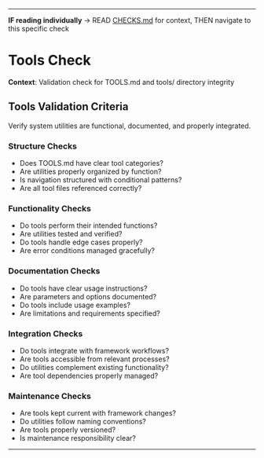 ---

**IF reading individually** → READ [CHECKS.md](../CHECKS.md#quality-checks) for context, THEN navigate to this specific check


# Tools Check

**Context**: Validation check for TOOLS.md and tools/ directory integrity

## Tools Validation Criteria

Verify system utilities are functional, documented, and properly integrated.

### Structure Checks
- Does TOOLS.md have clear tool categories?
- Are utilities properly organized by function?
- Is navigation structured with conditional patterns?
- Are all tool files referenced correctly?

### Functionality Checks
- Do tools perform their intended functions?
- Are utilities tested and verified?
- Do tools handle edge cases properly?
- Are error conditions managed gracefully?

### Documentation Checks
- Do tools have clear usage instructions?
- Are parameters and options documented?
- Do tools include usage examples?
- Are limitations and requirements specified?

### Integration Checks
- Do tools integrate with framework workflows?
- Are tools accessible from relevant processes?
- Do utilities complement existing functionality?
- Are tool dependencies properly managed?

### Maintenance Checks
- Are tools kept current with framework changes?
- Do utilities follow naming conventions?
- Are tools properly versioned?
- Is maintenance responsibility clear?

---